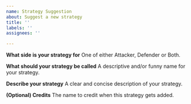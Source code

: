 ```yaml
---
name: Strategy Suggestion
about: Suggest a new strategy
title: ''
labels: ''
assignees: ''

---
```


**What side is your strategy for**
One of either Attacker, Defender or Both.

**What should your strategy be called**
A descriptive and/or funny name for your strategy.

**Describe your strategy**
A clear and concise description of your strategy.

**(Optional) Credits**
The name to credit when this strategy gets added.
